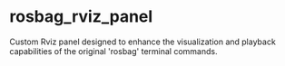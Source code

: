 # rosbag_rviz_panel
Custom Rviz panel designed to enhance the visualization and playback capabilities of the original 'rosbag' terminal commands.
